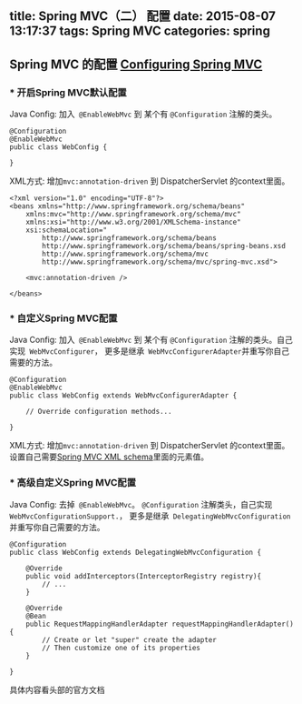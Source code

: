 title: Spring MVC（二） 配置
date: 2015-08-07 13:17:37
tags: Spring MVC
categories: spring
---

## Spring MVC 的配置 [Configuring Spring MVC](http://docs.spring.io/spring/docs/4.2.1.BUILD-SNAPSHOT/spring-framework-reference/htmlsingle/#mvc-config)



### * 开启Spring MVC默认配置
Java Config: 加入` @EnableWebMvc` 到 某个有 ` @Configuration ` 注解的类头。

```
@Configuration
@EnableWebMvc
public class WebConfig {

}
```

XML方式: 增加` mvc:annotation-driven ` 到 DispatcherServlet 的context里面。
```
<?xml version="1.0" encoding="UTF-8"?>
<beans xmlns="http://www.springframework.org/schema/beans"
    xmlns:mvc="http://www.springframework.org/schema/mvc"
    xmlns:xsi="http://www.w3.org/2001/XMLSchema-instance"
    xsi:schemaLocation="
        http://www.springframework.org/schema/beans
        http://www.springframework.org/schema/beans/spring-beans.xsd
        http://www.springframework.org/schema/mvc
        http://www.springframework.org/schema/mvc/spring-mvc.xsd">

    <mvc:annotation-driven />

</beans>
```


### * 自定义Spring MVC配置

Java Config: 加入` @EnableWebMvc` 到 某个有 ` @Configuration ` 注解的类头。自己实现` WebMvcConfigurer`， 更多是继承` WebMvcConfigurerAdapter`并重写你自己需要的方法。

```
@Configuration
@EnableWebMvc
public class WebConfig extends WebMvcConfigurerAdapter {

    // Override configuration methods...

}
```

XML方式: 增加` mvc:annotation-driven ` 到 DispatcherServlet 的context里面。设置自己需要[Spring MVC XML schema](http://schema.spring.io/mvc/spring-mvc.xsd)里面的元素值。




### * 高级自定义Spring MVC配置

Java Config: 去掉` @EnableWebMvc`。 ` @Configuration ` 注解类头，自己实现` WebMvcConfigurationSupport.`， 更多是继承` DelegatingWebMvcConfiguration`并重写你自己需要的方法。
``` 
@Configuration
public class WebConfig extends DelegatingWebMvcConfiguration {

    @Override
    public void addInterceptors(InterceptorRegistry registry){
        // ...
    }

    @Override
    @Bean
    public RequestMappingHandlerAdapter requestMappingHandlerAdapter() {
        // Create or let "super" create the adapter
        // Then customize one of its properties
    }

}
```


具体内容看头部的官方文档